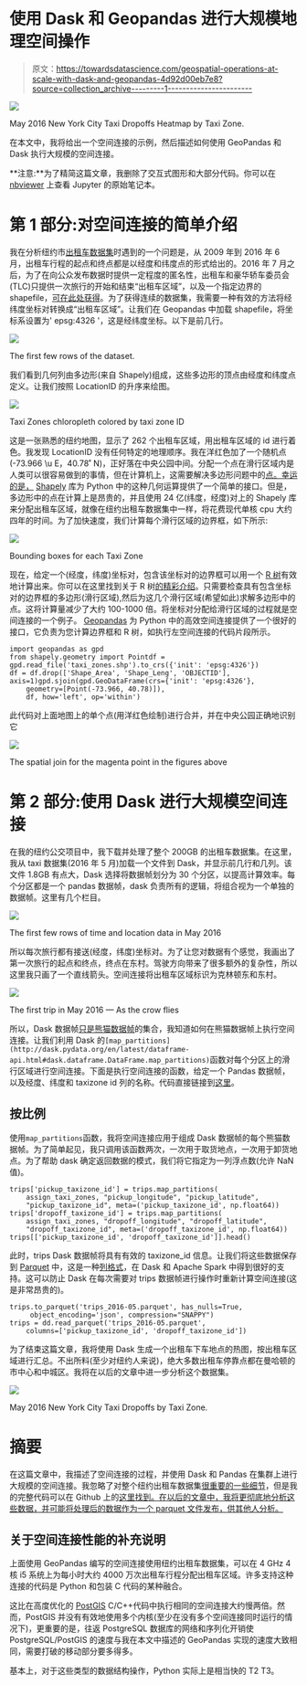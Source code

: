 # 使用 Dask 和 Geopandas 进行大规模地理空间操作

> 原文：<https://towardsdatascience.com/geospatial-operations-at-scale-with-dask-and-geopandas-4d92d00eb7e8?source=collection_archive---------1----------------------->

![](img/6c80606a82acb5b238062b094a026f4a.png)

May 2016 New York City Taxi Dropoffs Heatmap by Taxi Zone.

在本文中，我将给出一个空间连接的示例，然后描述如何使用 GeoPandas 和 Dask 执行大规模的空间连接。

**注意:**为了精简这篇文章，我删除了交互式图形和大部分代码。你可以在 [nbviewer](https://nbviewer.jupyter.org/github/r-shekhar/NYC-transport/blob/master/15_dataframe_analysis/spatialjoin_geopandas_dask.ipynb) 上查看 Jupyter 的原始笔记本。

# 第 1 部分:对空间连接的简单介绍

我在分析纽约市[出租车数据集](http://www.nyc.gov/html/tlc/html/about/trip_record_data.shtml)时遇到的一个问题是，从 2009 年到 2016 年 6 月，出租车行程的起点和终点都是以经度和纬度点的形式给出的。2016 年 7 月之后，为了在向公众发布数据时提供一定程度的匿名性，出租车和豪华轿车委员会(TLC)只提供一次旅行的开始和结束“出租车区域”，以及一个指定边界的 shapefile，[可在此处获得](https://s3.amazonaws.com/nyc-tlc/misc/taxi_zones.zip)。为了获得连续的数据集，我需要一种有效的方法将经纬度坐标对转换成“出租车区域”。让我们在 Geopandas 中加载 shapefile，将坐标系设置为' epsg:4326 '，这是经纬度坐标。以下是前几行。

![](img/0834fe2fdb836bd85ec4b5c4aa7e0d7e.png)

The first few rows of the dataset.

我们看到几何列由多边形(来自 Shapely)组成，这些多边形的顶点由经度和纬度点定义。让我们按照 LocationID 的升序来绘图。

![](img/f51e3d38bf31de95f8f3d9498365886f.png)

Taxi Zones chloropleth colored by taxi zone ID

这是一张熟悉的纽约地图，显示了 262 个出租车区域，用出租车区域的 id 进行着色。我发现 LocationID 没有任何特定的地理顺序。我在洋红色加了一个随机点(-73.966 \u E，40.78˚ N)，正好落在中央公园中间。分配一个点在滑行区域内是人类可以很容易做到的事情，但在计算机上，这需要解决多边形问题中的[点。幸运的是，](https://en.wikipedia.org/wiki/Point_in_polygon) [Shapely](http://toblerity.org/shapely/project.html) 库为 Python 中的这种几何运算提供了一个简单的接口。但是，多边形中的点在计算上是昂贵的，并且使用 24 亿(纬度，经度)对上的 Shapely 库来分配出租车区域，就像在纽约出租车数据集中一样，将花费现代单核 cpu 大约四年的时间。为了加快速度，我们计算每个滑行区域的边界框，如下所示:

![](img/4e3de75dca4b163deaade2ee80b701dd.png)

Bounding boxes for each Taxi Zone

现在，给定一个(经度，纬度)坐标对，包含该坐标对的边界框可以用一个 [R 树](https://en.wikipedia.org/wiki/R-tree)有效地计算出来。你可以在这里找到关于 R 树[的精彩介绍](https://medium.com/@agafonkin/a-dive-into-spatial-search-algorithms-ebd0c5e39d2a)。只需要检查具有包含坐标对的边界框的多边形(滑行区域),然后为这几个滑行区域(希望如此)求解多边形中的点。这将计算量减少了大约 100-1000 倍。将坐标对分配给滑行区域的过程就是空间连接的一个例子。 [Geopandas](http://geopandas.org/) 为 Python 中的高效空间连接提供了一个很好的接口，它负责为您计算边界框和 R 树，如执行左空间连接的代码片段所示。

```
import geopandas as gpd
from shapely.geometry import Pointdf = gpd.read_file('taxi_zones.shp').to_crs({'init': 'epsg:4326'})
df = df.drop(['Shape_Area', 'Shape_Leng', 'OBJECTID'], axis=1)gpd.sjoin(gpd.GeoDataFrame(crs={'init': 'epsg:4326'},
    geometry=[Point(-73.966, 40.78)]), 
    df, how='left', op='within')
```

此代码对上面地图上的单个点(用洋红色绘制)进行合并，并在中央公园正确地识别它

![](img/67cc88e5d4aa81c68be1acb34add7df5.png)

The spatial join for the magenta point in the figures above

# 第 2 部分:使用 Dask 进行大规模空间连接

在我的纽约公交项目中，我下载并处理了整个 200GB 的出租车数据集。在这里，我从 taxi 数据集(2016 年 5 月)加载一个文件到 Dask，并显示前几行和几列。该文件 1.8GB 有点大，Dask 选择将数据帧划分为 30 个分区，以提高计算效率。每个分区都是一个 pandas 数据帧，dask 负责所有的逻辑，将组合视为一个单独的数据帧。这里有几个栏目。

![](img/1c2b822382eb67fc556491704ac471eb.png)

The first few rows of time and location data in May 2016

所以每次旅行都有接送(经度，纬度)坐标对。为了让您对数据有个感觉，我画出了第一次旅行的起点和终点，终点在东村。驾驶方向带来了很多额外的复杂性，所以这里我只画了一个直线箭头。空间连接将出租车区域标识为克林顿东和东村。

![](img/8abdbc9a3b3a60c065b790c0f0dc3ece.png)

The first trip in May 2016 — As the crow flies

所以，Dask 数据帧[只是熊猫数据帧](http://dask.pydata.org/en/latest/dataframe-overview.html)的集合，我知道如何在熊猫数据帧上执行空间连接。让我们利用 Dask 的`[map_partitions](http://dask.pydata.org/en/latest/dataframe-api.html#dask.dataframe.DataFrame.map_partitions)`函数对每个分区上的滑行区域进行空间连接。下面是执行空间连接的函数，给定一个 Pandas 数据帧，以及经度、纬度和 taxizone id 列的名称。代码直接链接到[这里](https://gist.github.com/r-shekhar/7625fd524e9639933371da5560b6dccc)。

## 按比例

使用`map_partitions`函数，我将空间连接应用于组成 Dask 数据帧的每个熊猫数据帧。为了简单起见，我只调用该函数两次，一次用于取货地点，一次用于卸货地点。为了帮助 dask 确定返回数据的模式，我们将它指定为一列浮点数(允许 NaN 值)。

```
trips['pickup_taxizone_id'] = trips.map_partitions(
    assign_taxi_zones, "pickup_longitude", "pickup_latitude",
    "pickup_taxizone_id", meta=('pickup_taxizone_id', np.float64))
trips['dropoff_taxizone_id'] = trips.map_partitions(
    assign_taxi_zones, "dropoff_longitude", "dropoff_latitude",
    "dropoff_taxizone_id", meta=('dropoff_taxizone_id', np.float64))
trips[['pickup_taxizone_id', 'dropoff_taxizone_id']].head()
```

此时，trips Dask 数据帧将具有有效的 taxizone_id 信息。让我们将这些数据保存到 [Parquet](https://parquet.apache.org/) 中，这是一种[列格式](https://en.wikipedia.org/wiki/Column-oriented_DBMS)，在 Dask 和 Apache Spark 中得到很好的支持。这可以防止 Dask 在每次需要对 trips 数据帧进行操作时重新计算空间连接(这是非常昂贵的)。

```
trips.to_parquet('trips_2016-05.parquet', has_nulls=True,
     object_encoding='json', compression="SNAPPY")
trips = dd.read_parquet('trips_2016-05.parquet',
    columns=['pickup_taxizone_id', 'dropoff_taxizone_id'])
```

为了结束这篇文章，我将使用 Dask 生成一个出租车下车地点的热图，按出租车区域进行汇总。不出所料(至少对纽约人来说)，绝大多数出租车停靠点都在曼哈顿的市中心和中城区。我将在以后的文章中进一步分析这个数据集。

![](img/6c80606a82acb5b238062b094a026f4a.png)

May 2016 New York City Taxi Dropoffs by Taxi Zone.

# 摘要

在这篇文章中，我描述了空间连接的过程，并使用 Dask 和 Pandas 在集群上进行大规模的空间连接。我忽略了对整个纽约出租车数据集[很重要的一些细节](http://www.nyc.gov/html/tlc/html/about/trip_record_data.shtml)，但是我的完整代码可以在 Github 上的[这里找到。在以后的文章中，我将更彻底地分析这些数据，并可能将处理后的数据作为一个 parquet 文件发布，供其他人分析。](https://github.com/r-shekhar/NYC-transport)

## 关于空间连接性能的补充说明

上面使用 GeoPandas 编写的空间连接使用纽约出租车数据集，可以在 4 GHz 4 核 i5 系统上为每小时大约 4000 万次出租车行程分配出租车区域。许多支持这种连接的代码是 Python 和包装 C 代码的某种融合。

这比在高度优化的 [PostGIS](http://www.postgis.net/) C/C++代码中执行相同的空间连接大约慢两倍。然而，PostGIS 并没有有效地使用多个内核(至少在没有多个空间连接同时运行的情况下)，更重要的是，往返 PostgreSQL 数据库的网络和序列化开销使 PostgreSQL/PostGIS 的速度与我在本文中描述的 GeoPandas 实现的速度大致相同，需要打破的移动部分要多得多。

基本上，对于这些类型的数据结构操作，Python 实际上是相当快的 T2 T3。